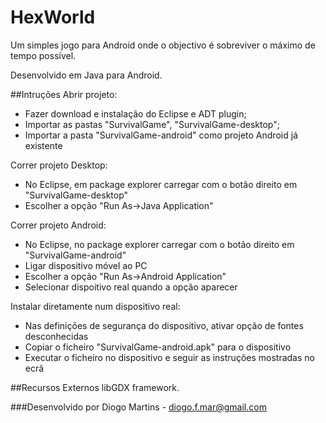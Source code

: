 # HexWorld

Um simples jogo para Android onde o objectivo é sobreviver o máximo de tempo possível.


Desenvolvido em Java para Android.

##Intruções
Abrir projeto:

- Fazer download e instalação do Eclipse e ADT plugin;
- Importar as pastas "SurvivalGame", "SurvivalGame-desktop";
- Importar a pasta "SurvivalGame-android" como projeto Android já existente

Correr projeto Desktop:

- No Eclipse, em package explorer carregar com o botão direito em "SurvivalGame-desktop"
- Escolher a opção "Run As->Java Application"


Correr projeto Android:

- No Eclipse, no package explorer carregar com o botão direito em  "SurvivalGame-android"
- Ligar dispositivo móvel ao PC
- Escolher a opção "Run As->Android Application"
- Selecionar dispoitivo real quando a opção aparecer

Instalar diretamente num dispositivo real:

- Nas definições de segurança do dispositivo, ativar opção de fontes desconhecidas
- Copiar o ficheiro "SurvivalGame-android.apk" para o dispositivo
- Executar o ficheiro no dispositivo e seguir as instruções mostradas no ecrã

##Recursos Externos
libGDX framework.


###Desenvolvido por
Diogo Martins - diogo.f.mar@gmail.com